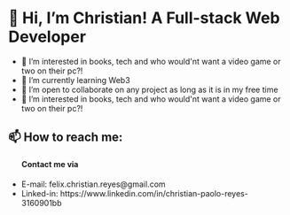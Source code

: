 <h1>👋 Hi, I’m Christian! A Full-stack Web Developer</h1>
<ul>
  <li>👀 I’m interested in books, tech and who would'nt want a video game or two on their pc?!</li>
  <li>🌱 I’m currently learning Web3</li>
  <li>💞️ I’m open to collaborate on any project as long as it is in my free time</li>
  <li>👀 I’m interested in books, tech and who would'nt want a video game or two on their pc?!</li>
</ul>

<h2>📫 How to reach me: </h2> 
<ul>
  <h4>Contact me via</h4>
  <li>E-mail: felix.christian.reyes@gmail.com</li>
  <li>Linked-in: https://www.linkedin.com/in/christian-paolo-reyes-3160901bb</li>
</ul>



<!---
felixchristianreyes/felixchristianreyes is a ✨ special ✨ repository because its `README.md` (this file) appears on your GitHub profile.
You can click the Preview link to take a look at your changes.
--->
